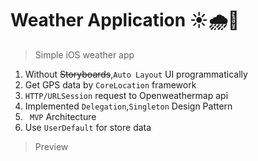# Weather Application ☀️🌧🌈
>Simple iOS weather app

1. Without ~~Storyboards~~,` Auto Layout ` UI programmatically
2. Get GPS data by ` CoreLocation ` framework
3. ` HTTP/URLSession ` request to Openweathermap api
4. Implemented ` Delegation `,` Singleton `  Design Pattern
5. ` MVP` Architecture
6. Use `UserDefault` for store data

>Preview
